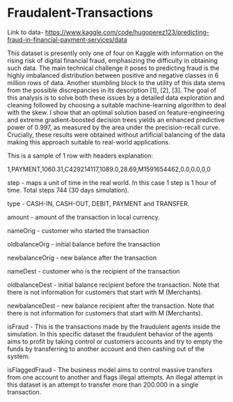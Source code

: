 # Fraudalent-Transactions
Link to data-
https://www.kaggle.com/code/hugoperez123/predicting-fraud-in-financial-payment-services/data






This dataset is presently only one of four on Kaggle with information on the rising risk of digital financial fraud, emphasizing the difficulty in obtaining such data. The main technical challenge it poses to predicting fraud is the highly imbalanced distribution between positive and negative classes in 6 million rows of data. Another stumbling block to the utility of this data stems from the possible discrepancies in its description [1], [2], [3]. The goal of this analysis is to solve both these issues by a detailed data exploration and cleaning followed by choosing a suitable machine-learning algorithm to deal with the skew. I show that an optimal solution based on feature-engineering and extreme gradient-boosted decision trees yields an enhanced predictive power of 0.997, as measured by the area under the precision-recall curve. Crucially, these results were obtained without artificial balancing of the data making this approach suitable to real-world applications.

This is a sample of 1 row with headers explanation:

1,PAYMENT,1060.31,C429214117,1089.0,28.69,M1591654462,0.0,0.0,0,0

step - maps a unit of time in the real world. In this case 1 step is 1 hour of time. Total steps 744 (30 days simulation).

type - CASH-IN, CASH-OUT, DEBIT, PAYMENT and TRANSFER.

amount -
amount of the transaction in local currency.

nameOrig - customer who started the transaction

oldbalanceOrg - initial balance before the transaction

newbalanceOrig - new balance after the transaction

nameDest - customer who is the recipient of the transaction

oldbalanceDest - initial balance recipient before the transaction. Note that there is not information for customers that start with M (Merchants).

newbalanceDest - new balance recipient after the transaction. Note that there is not information for customers that start with M (Merchants).

isFraud - This is the transactions made by the fraudulent agents inside the simulation. In this specific dataset the fraudulent behavior of the agents aims to profit by taking control or customers accounts and try to empty the funds by transferring to another account and then cashing out of the system.

isFlaggedFraud - The business model aims to control massive transfers from one account to another and flags illegal attempts. An illegal attempt in this dataset is an attempt to transfer more than 200.000 in a single transaction.

